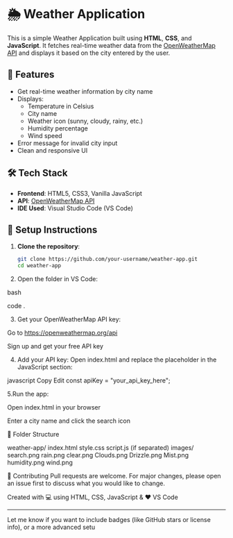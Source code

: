 # 🌦️ Weather Application

This is a simple Weather Application built using **HTML**, **CSS**, and **JavaScript**. It fetches real-time weather data from the [OpenWeatherMap API](https://openweathermap.org/api) and displays it based on the city entered by the user.

## 🚀 Features

- Get real-time weather information by city name
- Displays:
  - Temperature in Celsius
  - City name
  - Weather icon (sunny, cloudy, rainy, etc.)
  - Humidity percentage
  - Wind speed
- Error message for invalid city input
- Clean and responsive UI

## 🛠️ Tech Stack

- **Frontend**: HTML5, CSS3, Vanilla JavaScript
- **API**: [OpenWeatherMap API](https://openweathermap.org/api)
- **IDE Used**: Visual Studio Code (VS Code)


## 🔧 Setup Instructions

1. **Clone the repository**:
   ```bash
   git clone https://github.com/your-username/weather-app.git
   cd weather-app
2. Open the folder in VS Code:

bash

code .

3. Get your OpenWeatherMap API key:

Go to https://openweathermap.org/api

Sign up and get your free API key

4. Add your API key:
Open index.html and replace the placeholder in the JavaScript section:

javascript
Copy
Edit
const apiKey = "your_api_key_here";

5.Run the app:

Open index.html in your browser

Enter a city name and click the search icon

📁 Folder Structure

weather-app/
index.html
style.css
 script.js (if separated)
 images/
 search.png
 rain.png
 clear.png
 Clouds.png
 Drizzle.png
 Mist.png
 humidity.png
 wind.png

🤝 Contributing
Pull requests are welcome. For major changes, please open an issue first to discuss what you would like to change.

Created with 💻 using HTML, CSS, JavaScript & ❤️ VS Code

---

Let me know if you want to include badges (like GitHub stars or license info), or a more advanced setu
